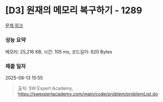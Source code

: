 # [D3] 원재의 메모리 복구하기 - 1289 

[문제 링크](https://swexpertacademy.com/main/code/problem/problemDetail.do?contestProbId=AV19AcoKI9sCFAZN) 

### 성능 요약

메모리: 25,216 KB, 시간: 105 ms, 코드길이: 620 Bytes

### 제출 일자

2025-08-13 15:55



> 출처: SW Expert Academy, https://swexpertacademy.com/main/code/problem/problemList.do